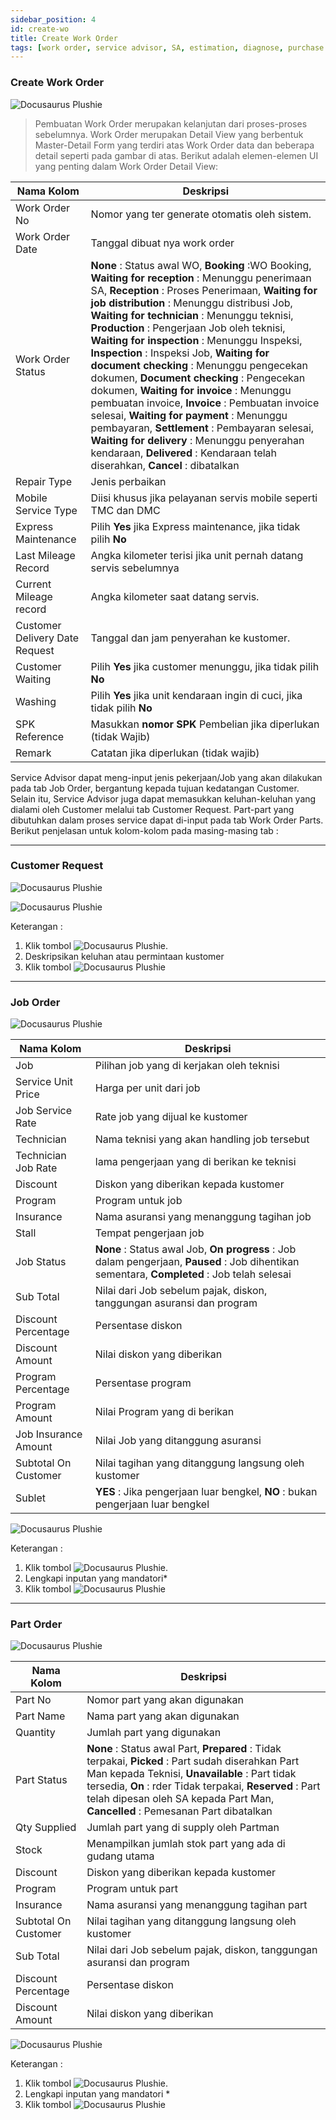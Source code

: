 ```yaml
---
sidebar_position: 4
id: create-wo
title: Create Work Order
tags: [work order, service advisor, SA, estimation, diagnose, purchase part, customer request, job order, part order ]
---
```


### Create Work Order

![Docusaurus Plushie](/img/create-wo/1.png)

> Pembuatan Work Order merupakan kelanjutan dari proses-proses sebelumnya. Work Order merupakan Detail View yang berbentuk Master-Detail Form yang terdiri atas Work Order data dan beberapa detail seperti pada gambar di atas. Berikut adalah elemen-elemen UI yang penting dalam Work Order Detail View:

| Nama Kolom | Deskripsi |
|--------|--------|
| Work Order No |Nomor yang ter generate otomatis oleh sistem. |
| Work Order Date |Tanggal dibuat nya work order |
| Work Order Status | **None** : Status awal WO, **Booking** :WO Booking, **Waiting for reception** : Menunggu penerimaan SA, **Reception**	: Proses Penerimaan, **Waiting for job distribution** : Menunggu distribusi Job, **Waiting for technician**	: Menunggu teknisi, **Production** : Pengerjaan Job oleh teknisi, **Waiting for inspection** : Menunggu Inspeksi, **Inspection** : Inspeksi Job, **Waiting for document checking** : Menunggu pengecekan dokumen, **Document checking**	: Pengecekan dokumen, **Waiting for invoice** : Menunggu pembuatan invoice, **Invoice**	: Pembuatan invoice selesai, **Waiting for payment** : Menunggu pembayaran, **Settlement** : Pembayaran selesai, **Waiting for delivery** : Menunggu penyerahan kendaraan, **Delivered** : Kendaraan telah diserahkan, **Cancel** : dibatalkan |
| Repair Type | Jenis perbaikan |
| Mobile Service Type | Diisi khusus jika pelayanan servis mobile seperti TMC dan DMC |
| Express Maintenance | Pilih **Yes** jika Express maintenance, jika tidak pilih **No** |
| Last Mileage Record | Angka kilometer terisi jika unit pernah datang servis sebelumnya |
| Current Mileage record | Angka kilometer saat datang servis.  |
| Customer Delivery Date Request | Tanggal dan jam penyerahan ke kustomer. |
| Customer Waiting | Pilih **Yes** jika customer menunggu, jika tidak pilih **No** |
| Washing	| Pilih **Yes** jika unit kendaraan ingin di cuci, jika tidak pilih **No** |
| SPK Reference | Masukkan **nomor SPK** Pembelian jika diperlukan (tidak Wajib) |
| Remark | Catatan jika diperlukan (tidak wajib) |

Service Advisor dapat meng-input jenis pekerjaan/Job yang akan dilakukan pada tab Job Order, bergantung kepada tujuan kedatangan Customer. Selain itu, Service Advisor juga dapat memasukkan keluhan-keluhan yang dialami oleh Customer melalui tab Customer Request. Part-part yang dibutuhkan dalam proses service dapat di-input pada tab Work Order Parts. Berikut penjelasan untuk kolom-kolom pada masing-masing tab :


---
### Customer Request

![Docusaurus Plushie](/img/create-wo/2.png)

![Docusaurus Plushie](/img/create-wo/3.png)

Keterangan :
1. Klik tombol ![Docusaurus Plushie](/img/create-wo/addcustomerreq.png).
2. Deskripsikan keluhan atau permintaan kustomer
3. Klik tombol ![Docusaurus Plushie](/img/create-wo/save.png)


---
### Job Order

![Docusaurus Plushie](/img/create-wo/4.png)

| Nama Kolom | Deskripsi |
|--------|--------|
|Job | Pilihan job yang di kerjakan oleh teknisi|
|Service Unit Price	| Harga per unit dari job|
|Job Service Rate | Rate job yang dijual ke kustomer|
|Technician	| Nama teknisi yang akan handling job tersebut|
|Technician Job Rate | lama pengerjaan yang di berikan ke teknisi|
|Discount	| Diskon yang diberikan kepada kustomer|
|Program	| Program untuk job|
|Insurance	| Nama asuransi yang menanggung tagihan job|
|Stall	| Tempat pengerjaan job|
|Job Status | **None** : Status awal Job, **On progress** : Job dalam pengerjaan, **Paused** : Job dihentikan sementara, **Completed** : Job telah selesai|
|Sub Total | Nilai dari Job sebelum pajak, diskon, tanggungan asuransi dan program|
|Discount Percentage | Persentase diskon|
|Discount Amount | Nilai diskon yang diberikan|
|Program Percentage	| Persentase program|
|Program Amount	| Nilai Program yang di berikan|
|Job Insurance Amount | Nilai Job yang ditanggung asuransi|
|Subtotal On Customer | Nilai tagihan yang ditanggung langsung oleh kustomer|
|Sublet	| **YES** : Jika pengerjaan luar bengkel, **NO** : bukan pengerjaan luar bengkel|

![Docusaurus Plushie](/img/create-wo/5.png)

Keterangan :
1. Klik tombol ![Docusaurus Plushie](/img/create-wo/addjoborder.png).
2. Lengkapi inputan yang mandatori*
3. Klik tombol ![Docusaurus Plushie](/img/create-wo/save.png)


---
### Part Order

![Docusaurus Plushie](/img/create-wo/6.png)

| Nama Kolom | Deskripsi |
|--------|--------|
| Part No | Nomor part yang akan digunakan |
| Part Name | Nama part yang akan digunakan |
| Quantity | Jumlah part yang digunakan |
| Part Status | **None** : Status awal Part, **Prepared** : Tidak terpakai, **Picked** : Part sudah diserahkan Part Man kepada Teknisi, **Unavailable** : Part tidak tersedia, **On** : rder	 Tidak terpakai, **Reserved** : Part telah dipesan oleh SA kepada Part Man, **Cancelled** : Pemesanan Part dibatalkan |
| Qty Supplied | Jumlah part yang di supply oleh Partman |
| Stock | Menampilkan jumlah stok part yang ada di gudang utama |
| Discount | Diskon yang diberikan kepada kustomer |
| Program | Program untuk part |
| Insurance | Nama asuransi yang menanggung tagihan part |
| Subtotal On Customer | Nilai tagihan yang ditanggung langsung oleh kustomer |
| Sub Total | Nilai dari Job sebelum pajak, diskon, tanggungan asuransi dan program |
| Discount Percentage | Persentase diskon |
| Discount Amount | Nilai diskon yang diberikan |

![Docusaurus Plushie](/img/create-wo/7.png)

Keterangan :
1. Klik tombol ![Docusaurus Plushie](/img/create-wo/addpart.png).
2. Lengkapi inputan yang mandatori *
3. Klik tombol ![Docusaurus Plushie](/img/create-wo/save.png)
